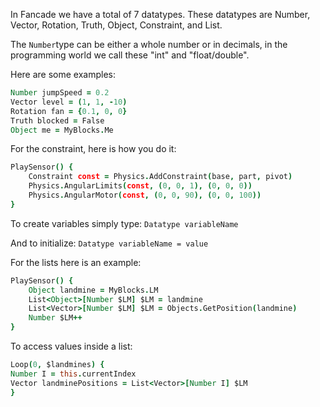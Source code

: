 In Fancade we have a total of 7 datatypes. These datatypes are Number, Vector, Rotation, Truth, Object, Constraint, and List.

The `Number`type can be either a whole number or in decimals, in the programming world we call these "int" and "float/double".

Here are some examples:
```coffeescript
Number jumpSpeed = 0.2
Vector level = (1, 1, -10)
Rotation fan = {0.1, 0, 0}
Truth blocked = False
Object me = MyBlocks.Me
```

For the constraint, here is how you do it:
```coffeescript
PlaySensor() {
    Constraint const = Physics.AddConstraint(base, part, pivot)
    Physics.AngularLimits(const, (0, 0, 1), (0, 0, 0))
    Physics.AngularMotor(const, (0, 0, 90), (0, 0, 100))
}
```
To create variables simply type:
`Datatype variableName`

And to initialize:
`Datatype variableName = value`

For the lists here is an example:
```coffeescript
PlaySensor() {
    Object landmine = MyBlocks.LM
    List<Object>[Number $LM] $LM = landmine
    List<Vector>[Number $LM] $LM = Objects.GetPosition(landmine)
    Number $LM++
}
```

To access values inside a list:
```coffeescript
Loop(0, $landmines) {
Number I = this.currentIndex
Vector landminePositions = List<Vector>[Number I] $LM
}
```

